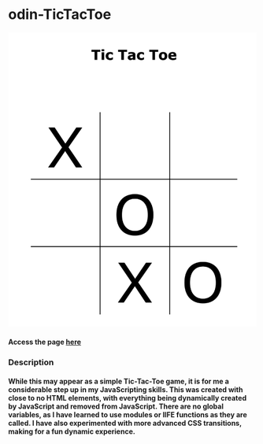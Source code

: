 # odin-TicTacToe
<img src="interface.png" alt="drawing" width="800"/>

#### Access the page [here](https://benjamin-albarzendji.github.io/odin-TicTacToe/)


### Description
#### While this may appear as a simple Tic-Tac-Toe game, it is for me a considerable step up in my JavaScripting skills. This was created with close to no HTML elements, with everything being dynamically created by JavaScript and removed from JavaScript. There are no global variables, as I have learned to use modules or IIFE functions as they are called. I have also experimented with more advanced CSS transitions, making for a fun dynamic experience. 




